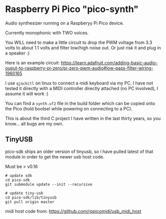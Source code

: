 # Raspberry Pi Pico "pico-synth"

Audio synthesizer running on a Raspberyy Pi Pico device.

Currently monophonic with TWO voices.

You WILL need to make a little circuit to drop the PWM voltage from 3.3 volts to about 1.1 volts and filter low/high noise out.  Or just risk it and plug in a speaker :)

Here is an example circuit: https://learn.adafruit.com/adding-basic-audio-ouput-to-raspberry-pi-zero/pi-zero-pwm-audio#low-pass-filter-wiring-1960165

I use `qjackctl` on linux to connect a midi keyboard via my PC.  I have not tested it directly with a MIDI controller directly attached (no PC involved), I assume it will work :)

You can find a `synth.uf2` file in the build folder which can be copied onto the Pico (hold bootsel while powering on connecting to a PC).

This is about the third C project I have written in the last thirty years, so you know... all bugs are my own.

## TinyUSB

pico-sdk ships an older version of tinyusb, so i have pulled latest of that module in order to get the newer usb host code.

Must be > v0.16

```
# update sdk
cd pico-sdk
git submodule update --init --recursive

# update tiny-usb
cd pico-sdk/lib/tinyusb
git pull origin master
```

midi host code from:  https://github.com/rppicomidi/usb_midi_host
